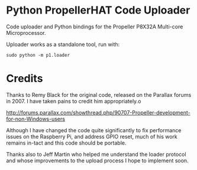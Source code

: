 Python PropellerHAT Code Uploader
=================================

Code uploader and Python bindings for the Propeller P8X32A Multi-core Microprocessor.

Uploader works as a standalone tool, run with:

    sudo python -m p1.loader

Credits
=======

Thanks to Remy Black for the original code, released on the Parallax
forums in 2007. I have taken pains to credit him appropriately.o

http://forums.parallax.com/showthread.php/90707-Propeller-development-for-non-Windows-users

Although I have changed the code quite significantly to fix performance
issues on the Raspberry Pi, and address GPIO reset, much of his work
remains in-tact and this code should be portable.

Thanks also to Jeff Martin who helped me understand the loader protocol
and whose improvements to the upload process I hope to implement soon.
